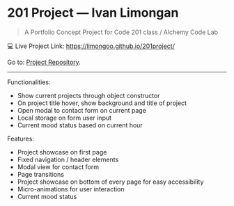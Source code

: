 # 201 Project — Ivan Limongan


> A Portfolio Concept Project for Code 201 class / Alchemy Code Lab

:computer: Live Project Link: https://limongoo.github.io/201project/

Go to: [Project Repository](http://www.github.com/limongoo).

----

Functionalities:
- Show current projects through object constructor
- On project title hover, show background and title of project
- Open modal to contact form on current page
- Local storage on form user input
- Current mood status based on current hour


Features:
- Project showcase on first page
- Fixed navigation / header elements
- Modal view for contact form
- Page transitions
- Project showcase on bottom of every page for easy accessibility
- Micro-animations for user interaction
- Current mood status


